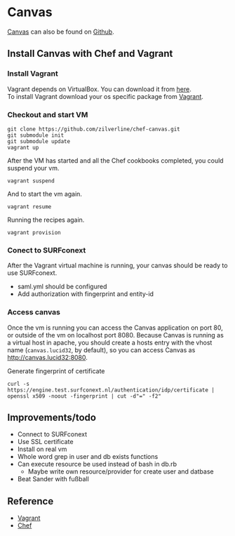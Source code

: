 # Canvas

[Canvas][canvas] can also be found on [Github][canvas-github].

## Install Canvas with Chef and Vagrant

### Install Vagrant
Vagrant depends on VirtualBox. You can download it from [here](http://www.virtualbox.org/wiki/Downloads).  
To install Vagrant download your os specific package from [Vagrant](http://downloads.vagrantup.com/).

### Checkout and start VM

    git clone https://github.com/zilverline/chef-canvas.git
    git submodule init
    git submodule update
    vagrant up

After the VM has started and all the Chef cookbooks completed, you could suspend your vm.

    vagrant suspend

And to start the vm again.

    vagrant resume

Running the recipes again.

    vagrant provision

### Conect to SURFconext
After the Vagrant virtual machine is running, your canvas should be ready to use SURFconext.

* saml.yml should be configured
* Add authorization with fingerprint and entity-id

### Access canvas
Once the vm is running you can access the Canvas application on port 80, or outside of the vm on localhost port 8080.
Because Canvas is running as a virtual host in apache, you should create a hosts entry with the vhost name (`canvas.lucid32`, by default),
so you can access Canvas as <http://canvas.lucid32:8080>.

Generate fingerprint of certificate

    curl -s https://engine.test.surfconext.nl/authentication/idp/certificate | openssl x509 -noout -fingerprint | cut -d"=" -f2"

## Improvements/todo

* Connect to SURFconext
* Use SSL certificate
* Install on real vm
* Whole word grep in user and db exists functions
* Can execute resource be used instead of bash in db.rb
    * Maybe write own resource/provider for create user and datbase
* Beat Sander with fußball

## Reference

* [Vagrant](http://vagrantup.com)
* [Chef](http://www.opscode.com/chef)

[canvas]: http://www.instructure.com
[canvas-github]: https://github.com/instructure/canvas-lms
